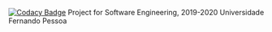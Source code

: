 [![Codacy Badge](https://api.codacy.com/project/badge/Grade/40da15e9d8e743d99dcb2ee1054bf213)](https://www.codacy.com?utm_source=github.com&amp;utm_medium=referral&amp;utm_content=pedroalvesk/EngenhariaSoftware&amp;utm_campaign=Badge_Grade)
Project for Software Engineering, 2019-2020
Universidade Fernando Pessoa

